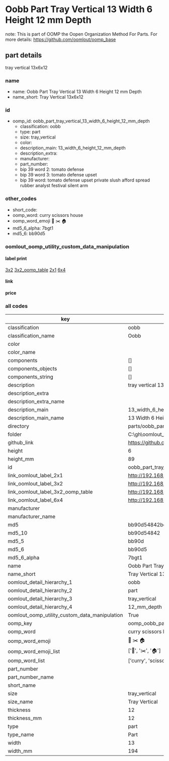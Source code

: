 # Oobb Part Tray Vertical 13 Width 6 Height 12 mm Depth  

note: This is part of OOMP the Oopen Organization Method For Parts. For more details: https://github.com/oomlout/oomp_base

##  part details
  



tray vertical 13x6x12



### name
* name: Oobb Part Tray Vertical 13 Width 6 Height 12 mm Depth
* name_short: Tray Vertical 13x6x12 
### id
* oomp_id: oobb_part_tray_vertical_13_width_6_height_12_mm_depth
  * classification: oobb
  * type: part
  * size: tray_vertical
  * color: 
  * description_main: 13_width_6_height_12_mm_depth
  * description_extra: 
  * manufacturer: 
  * part_number: 
  * bip 39 word 2: tomato defense
  * bip 39 word 3: tomato defense upset
  * bip 39 word: tomato defense upset private slush afford spread rubber analyst festival silent arm

### other_codes
* short_code: 
* oomp_word: curry scissors house
* oomp_word_emoji :curry: :scissors: :house:
* md5_6_alpha: 7bgt1
* md5_6: bb90d5






### oomlout_oomp_utility_custom_data_manipulation
#### label print
[3x2](http://192.168.1.245:1112/?label=oomp%207bgt1)
[3x2_oomp_table](http://192.168.1.108:1112/?label=oomp%207bgt1)
[2x1](http://192.168.1.242:1112/?label=oomp%207bgt1)
[6x4](http://192.168.1.55:1112/?label=oomp%207bgt1)    

#### link

                              

#### price







### all codes 
| key | value |  
| --- | --- |  
| classification | oobb |  
| classification_name | Oobb |  
| color |  |  
| color_name |  |  
| components | [] |  
| components_objects | [] |  
| components_string | [] |  
| description | tray vertical 13x6x12 |  
| description_extra |  |  
| description_extra_name |  |  
| description_main | 13_width_6_height_12_mm_depth |  
| description_main_name | 13 Width 6 Height 12 mm Depth |  
| directory | parts/oobb_part_tray_vertical_13_width_6_height_12_mm_depth |  
| folder | C:\gh\oomlout_oobb_version_4_generated_parts\parts\oobb_part_tray_vertical_13_width_6_height_12_mm_depth |  
| github_link | https://github.com/oomlout/oomlout_oomp_part_src/tree/main/parts/oobb_part_tray_vertical_13_width_6_height_12_mm_depth |  
| height | 6 |  
| height_mm | 89 |  
| id | oobb_part_tray_vertical_13_width_6_height_12_mm_depth |  
| link_oomlout_label_2x1 | http://192.168.1.242:1112/?label=oomp%207bgt1 |  
| link_oomlout_label_3x2 | http://192.168.1.245:1112/?label=oomp%207bgt1 |  
| link_oomlout_label_3x2_oomp_table | http://192.168.1.108:1112/?label=oomp%207bgt1 |  
| link_oomlout_label_6x4 | http://192.168.1.55:1112/?label=oomp%207bgt1 |  
| manufacturer |  |  
| manufacturer_name |  |  
| md5 | bb90d54842bcda6011e62ab3de4e5f20 |  
| md5_10 | bb90d54842 |  
| md5_5 | bb90d |  
| md5_6 | bb90d5 |  
| md5_6_alpha | 7bgt1 |  
| name | Oobb Part Tray Vertical 13 Width 6 Height 12 mm Depth |  
| name_short | Tray Vertical 13x6x12  |  
| oomlout_detail_hierarchy_1 | oobb |  
| oomlout_detail_hierarchy_2 | part |  
| oomlout_detail_hierarchy_3 | tray_vertical |  
| oomlout_detail_hierarchy_4 | 12_mm_depth |  
| oomlout_oomp_utility_custom_data_manipulation | True |  
| oomp_key | oomp_oobb_part_tray_vertical_13_width_6_height_12_mm_depth |  
| oomp_word | curry scissors house |  
| oomp_word_emoji | :curry: :scissors: :house: |  
| oomp_word_emoji_list | [':curry:', ':scissors:', ':house:'] |  
| oomp_word_list | ['curry', 'scissors', 'house'] |  
| part_number |  |  
| part_number_name |  |  
| short_name |  |  
| size | tray_vertical |  
| size_name | Tray Vertical |  
| thickness | 12 |  
| thickness_mm | 12 |  
| type | part |  
| type_name | Part |  
| width | 13 |  
| width_mm | 194 |  

